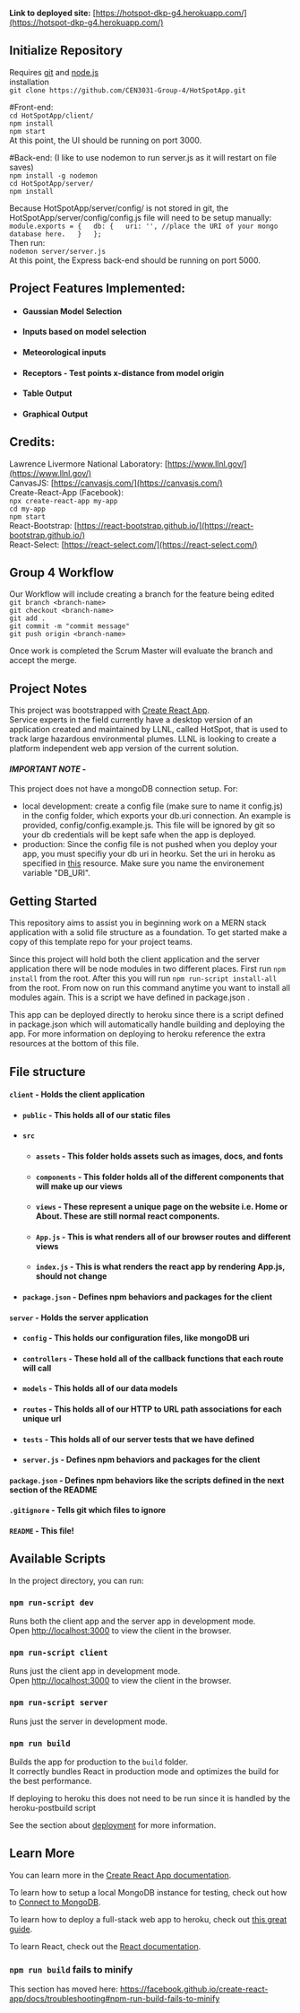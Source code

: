 **Link to deployed site:** [https://hotspot-dkp-g4.herokuapp.com/](https://hotspot-dkp-g4.herokuapp.com/)

## Initialize Repository
Requires [git](https://desktop.github.com/) and [node.js](https://nodejs.org/en/download/)  
installation  
`git clone https://github.com/CEN3031-Group-4/HotSpotApp.git`  
  
#Front-end:  
`cd HotSpotApp/client/`  
`npm install`  
`npm start`  
At this point, the UI should be running on port 3000.  
  
#Back-end: (I like to use nodemon to run server.js as it will restart on file saves)  
`npm install -g nodemon`  
`cd HotSpotApp/server/`  
`npm install`  
  
Because HotSpotApp/server/config/ is not stored in git, the HotSpotApp/server/config/config.js file will need to be setup manually:  
`module.exports = {  
    db: {  
        uri: '', //place the URI of your mongo database here.  
    }  
};`  
Then run:  
`nodemon server/server.js`  
At this point, the Express back-end should be running on port 5000.   
  
## Project Features Implemented:  
- #### Gaussian Model Selection
- #### Inputs based on model selection
- #### Meteorological inputs
- #### Receptors - Test points x-distance from model origin
- #### Table Output
- #### Graphical Output

## Credits:  
Lawrence Livermore National Laboratory: [https://www.llnl.gov/](https://www.llnl.gov/)  
CanvasJS: [https://canvasjs.com/](https://canvasjs.com/)  
Create-React-App (Facebook):  
`npx create-react-app my-app`  
`cd my-app`  
`npm start`  
React-Bootstrap: [https://react-bootstrap.github.io/](https://react-bootstrap.github.io/)  
React-Select: [https://react-select.com/](https://react-select.com/)  
  
## Group 4 Workflow
Our Workflow will include creating a branch for the feature being edited  
`git branch <branch-name>`  
`git checkout <branch-name>`  
`git add .`  
`git commit -m "commit message"`  
`git push origin <branch-name>`  
  
Once work is completed the Scrum Master will evaluate the branch and accept the merge.
   
## Project Notes  
This project was bootstrapped with [Create React App](https://github.com/facebook/create-react-app).  
Service experts in the field currently have a desktop version of an application created and maintained by LLNL, called HotSpot, that is used to track large hazardous environmental plumes. LLNL is looking to create a platform independent web app version of the current solution.  
  
#### _**IMPORTANT NOTE**_ - 
This project does not have a mongoDB connection setup. For:
- local development: create a config file (make sure to name it config.js) in the config folder, which exports your db.uri connection. An example is provided, config/config.example.js. This file will be ignored by git so your db credentials will be kept safe when the app is deployed.
- production: Since the config file is not pushed when you deploy your app, you must specifiy your db uri in heorku. Set the uri in heroku as specified in [this](https://devcenter.heroku.com/articles/config-vars) resource. Make sure you name the environement variable "DB_URI".

## Getting Started
This repository aims to assist you in beginning work on a MERN stack application with a solid file structure as a foundation. To get started make a copy of this template repo for your project teams.

Since this project will hold both the client application and the server application there will be node modules in two different places. First run `npm install` from the root. After this you will run `npm run-script install-all` from the root. From now on run this command anytime you want to install all modules again. This is a script we have defined in package.json .

This app can be deployed directly to heroku since there is a script defined in package.json which will automatically handle building and deploying the app. For more information on deploying to heroku reference the extra resources at the bottom of this file. 

## File structure
#### `client` - Holds the client application
- #### `public` - This holds all of our static files
- #### `src`
    - #### `assets` - This folder holds assets such as images, docs, and fonts
    - #### `components` - This folder holds all of the different components that will make up our views
    - #### `views` - These represent a unique page on the website i.e. Home or About. These are still normal react components.
    - #### `App.js` - This is what renders all of our browser routes and different views
    - #### `index.js` - This is what renders the react app by rendering App.js, should not change
- #### `package.json` - Defines npm behaviors and packages for the client
#### `server` - Holds the server application
- #### `config` - This holds our configuration files, like mongoDB uri
- #### `controllers` - These hold all of the callback functions that each route will call
- #### `models` - This holds all of our data models
- #### `routes` - This holds all of our HTTP to URL path associations for each unique url
- #### `tests` - This holds all of our server tests that we have defined
- #### `server.js` - Defines npm behaviors and packages for the client
#### `package.json` - Defines npm behaviors like the scripts defined in the next section of the README
#### `.gitignore` - Tells git which files to ignore
#### `README` - This file!


## Available Scripts

In the project directory, you can run:

### `npm run-script dev`

Runs both the client app and the server app in development mode.<br>
Open [http://localhost:3000](http://localhost:3000) to view the client in the browser.

### `npm run-script client`

Runs just the client app in development mode.<br>
Open [http://localhost:3000](http://localhost:3000) to view the client in the browser.


### `npm run-script server`

Runs just the server in development mode.<br>


### `npm run build`

Builds the app for production to the `build` folder.<br>
It correctly bundles React in production mode and optimizes the build for the best performance.

If deploying to heroku this does not need to be run since it is handled by the heroku-postbuild script<br>

See the section about [deployment](https://facebook.github.io/create-react-app/docs/deployment) for more information.

## Learn More

You can learn more in the [Create React App documentation](https://facebook.github.io/create-react-app/docs/getting-started).

To learn how to setup a local MongoDB instance for testing, check out how to [Connect to MongoDB](https://docs.mongodb.com/guides/server/drivers/).

To learn how to deploy a full-stack web app to heroku, check out [this great guide](https://daveceddia.com/deploy-react-express-app-heroku/).

To learn React, check out the [React documentation](https://reactjs.org/).

### `npm run build` fails to minify

This section has moved here: https://facebook.github.io/create-react-app/docs/troubleshooting#npm-run-build-fails-to-minify
